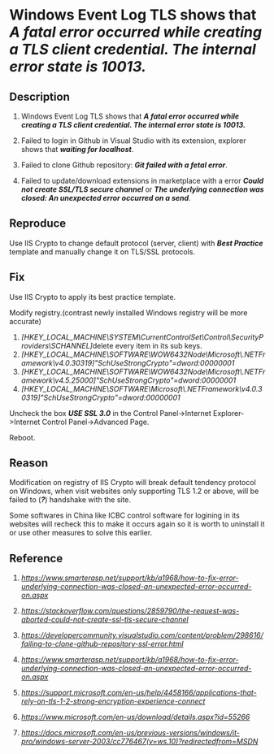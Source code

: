 <!--

 \* @Author    : Primimy

 \* @Date     : 2020-05-07 23:11:41

 -->

# Windows Event Log TLS shows that _A fatal error occurred while creating a TLS client credential. The internal error state is 10013._

## Description

1. Windows Event Log TLS shows that ***A fatal error occurred while creating a TLS client credential. The internal error state is 10013.***

2. Failed to login in Github in Visual Studio with its extension, explorer shows that ***waiting for localhost***.

3. Failed to clone Github repository: ***Git failed with a fetal error***.

4. Failed to update/download extensions in marketplace with a error ***Could not create SSL/TLS secure channel*** or ***The underlying connection was closed: An unexpected error occurred on a send***.

## Reproduce

Use IIS Crypto to change default protocol (server, client) with ***Best Practice*** template and manually change it on TLS/SSL protocols.

## Fix

Use IIS Crypto to apply its best practice template.

Modify registry.(contrast newly installed Windows registry will be more accurate)

1. _[HKEY_LOCAL_MACHINE\SYSTEM\CurrentControlSet\Control\SecurityProviders\SCHANNEL]_
   ​       delete every item in its sub keys.
2. _[HKEY_LOCAL_MACHINE\SOFTWARE\WOW6432Node\Microsoft\\.NETFramework\v4.0.30319]"SchUseStrongCrypto"=dword:00000001_
3. _[HKEY_LOCAL_MACHINE\SOFTWARE\WOW6432Node\Microsoft\\.NETFramework\v4.5.25000]"SchUseStrongCrypto"=dword:00000001_
4. _[HKEY_LOCAL_MACHINE\SOFTWARE\Microsoft\\.NETFramework\v4.0.30319]"SchUseStrongCrypto"=dword:00000001_

Uncheck the box ___USE SSL 3.0___ in the Control Panel->Internet Explorer->Internet Control Panel->Advanced Page.

Reboot.

## Reason

Modification on registry of IIS Crypto will break default tendency protocol on Windows, when visit websites only supporting TLS 1.2 or above, will be failed to (***?***) handshake with the site.

Some softwares in China like ICBC control software for logining in its websites will recheck this to make it occurs again so it is worth to uninstall it or use other measures to solve this earlier.

## Reference

1. *https://www.smarterasp.net/support/kb/a1968/how-to-fix-error-underlying-connection-was-closed-an-unexpected-error-occurred-on.aspx*

2. *https://stackoverflow.com/questions/2859790/the-request-was-aborted-could-not-create-ssl-tls-secure-channel*

3. *https://developercommunity.visualstudio.com/content/problem/298616/failing-to-clone-github-repository-ssl-error.html*

4. *https://www.smarterasp.net/support/kb/a1968/how-to-fix-error-underlying-connection-was-closed-an-unexpected-error-occurred-on.aspx*

5. *https://support.microsoft.com/en-us/help/4458166/applications-that-rely-on-tls-1-2-strong-encryption-experience-connect*

6. *https://www.microsoft.com/en-us/download/details.aspx?id=55266*

7. *https://docs.microsoft.com/en-us/previous-versions/windows/it-pro/windows-server-2003/cc776467(v=ws.10)?redirectedfrom=MSDN*